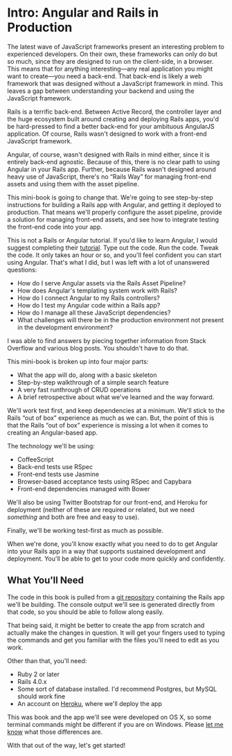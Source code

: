 # Intro: Angular and Rails in Production

The latest wave of JavaScript frameworks present an interesting problem to experienced developers.  On their own, these
frameworks can only do but so much, since they are designed to run on the client-side, in a browser.  This means that for
anything interesting—any real application you might want to create—you need a back-end.  That back-end is likely a web framework
that was designed without a JavaScript framework in mind.  This leaves a gap between understanding your backend and using the
JavaScript framework.

Rails is a terrific back-end.  Between Active Record, the controller layer and the huge ecosystem built around creating and
deploying Rails apps, you'd be hard-pressed to find a better back-end for your ambituous AngularJS application.  Of course, Rails
wasn't designed to work with a front-end JavaScript framework.

Angular, of course, wasn't designed with Rails in mind either, since it is entirely back-end agnostic. Because of this,
there is no clear path to using Angular in your Rails app.  Further, because Rails wasn't designed around heavy use of
JavaScript, there's no “Rails Way” for managing front-end assets and using them with the asset pipeline.

This mini-book is going to change that.  We're going to see step-by-step instructions for building a Rails app with Angular, and
getting it deployed to production.  That means we'll properly configure the asset pipeline, provide a solution for managing
front-end assets, and see how to integrate testing the front-end code into your app.

This is not a Rails or Angular tutorial.  If you'd like to learn Angular, I would suggest completing their [tutorial].  Type out
the code.  Run the code.  Tweak the code.  It only takes an hour or so, and you'll feel confident you can start using Angular.
That's what I did, but I was left with a lot of unanswered questions:

[tutorial]: http://docs.angularjs.org/tutorial/step_00

* How do I serve Angular assets via the Rails Asset Pipeline?
* How does Angular's templating system work with Rails?
* How do I connect Angular to my Rails controllers?
* How do I test my Angular code within a Rails app?
* How do I manage all these JavaScript dependencies?
* What challenges will there be in the production environment not present in the development environment?

I was able to find answers by piecing together information from Stack Overflow and various blog posts.  You shouldn't have to do
that.

This mini-book is broken up into four major parts:

* What the app will do, along with a basic skeleton
* Step-by-step walkthrough of a simple search feature
* A very fast runthrough of CRUD operations
* A brief retrospective about what we've learned and the way forward.

We'll work test first, and keep dependencies at a minimum.  We'll stick to the Rails “out of box” experience as much as we can.
But, the point of this is that the Rails “out of box” experience is missing a lot when it comes to creating an Angular-based app.

The technology we'll be using:

* CoffeeScript
* Back-end tests use RSpec
* Front-end tests use Jasmine
* Browser-based acceptance tests using RSpec and Capybara
* Front-end dependencies managed with Bower

We'll also be using Twitter Bootstrap for our front-end, and Heroku for deployment (neither of these are required or related, but
we need *something* and both are free and easy to use).

Finally, we'll be working test-first as much as possible.

When we're done, you'll know exactly what you need to do to get Angular into your Rails app in a way that supports sustained
development and deployment.  You'll be able to get to your code more quickly and confidently.

## What You'll Need

The code in this book is pulled from a [git repository][repo] containing the Rails app
we'll be building.  The console output we'll see is generated directly from
that code, so you should be able to follow along easily.

[repo]: http://github.com/davetron5000/receta

That being said, it might be better to create the app from scratch and
actually make the changes in question.  It will get your fingers used to
typing the commands and get you familiar with the files you'll need to edit as
you work.

Other than that, you'll need:

* Ruby 2 or later
* Rails 4.0.x
* Some sort of database installed.  I'd recommend Postgres, but MySQL should work fine
* An account on [Heroku], where we'll deploy the app

This was book and the app we'll see were developed on OS X, so some terminal
commands might be different if you are on Windows.  Please [let me know][contact]
what those differences are.

[Heroku]: http://heroku.com
[contact]: http://github.com/davetron5000

With that out of the way, let's get started!
